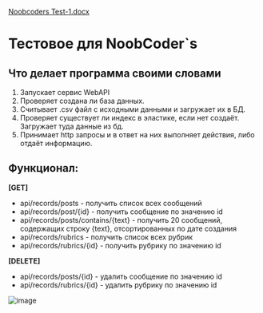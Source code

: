 [Noobcoders Test-1.docx](https://github.com/a1right/NoobCoders.WebAPI/files/10127358/Noobcoders.Test-1.docx)



# Тестовое для NoobCoder`s

## Что делает программа своими словами

1. Запускает сервис WebAPI
2. Проверяет создана ли база данных.
3. Считывает .csv файл с исходными данными и загружает их в БД.
4. Проверяет существует ли индекс в эластике, если нет создаёт. Загружает туда данные из бд.
5. Принимает http запросы и в ответ на них выполняет действия, либо отдаёт информацию.



## Функционал:

**[GET]**
  * api/records/posts                 - получить список всех сообщений
  * api/records/post/{id}             - получить сообщение по значению id
  * api/records/posts/contains/{text} - получить 20 сообщений, содержащих строку {text}, отсортированных по дате создания
  * api/records/rubrics               - получить список всех рубрик
  * api/records/rubrics/{id}          - получить рубрику по значению id  
  
  **[DELETE]**
  + api/records/posts/{id}            - удалить сообщение по значению id
  + api/records/rubrics/{id}          - удалить рубрику по значению id
  
  ![image](https://user-images.githubusercontent.com/24682568/205158639-4979b521-bbe5-4b64-9e68-78a370bd37d9.png)
  
  
